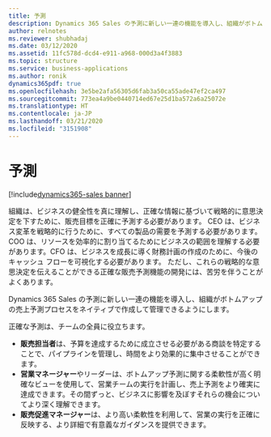 ```yaml
---
title: 予測
description: Dynamics 365 Sales の予測に新しい一連の機能を導入し、組織がボトムアップの売上予測プロセスをネイティブで作成して管理できるようにします。
author: relnotes
ms.reviewer: shubhadaj
ms.date: 03/12/2020
ms.assetid: 11fc578d-dcd4-e911-a968-000d3a4f3883
ms.topic: structure
ms.service: business-applications
ms.author: ronik
dynamics365pdf: true
ms.openlocfilehash: 3e5be2afa56305d6fab3a50ca55ade47ef2ca497
ms.sourcegitcommit: 773ea4a9be0440714ed67e25d1ba572a6a25072e
ms.translationtype: HT
ms.contentlocale: ja-JP
ms.lasthandoff: 03/21/2020
ms.locfileid: "3151908"
---
```

# <a name="forecasting"></a>予測

[!include[dynamics365-sales banner](../includes/dynamics365-sales.md)]

<!--structure start-->
組織は、ビジネスの健全性を真に理解し、正確な情報に基づいて戦略的に意思決定を下すために、販売目標を正確に予測する必要があります。 CEO は、ビジネス変革を戦略的に行うために、すべての製品の需要を予測する必要があります。COO は、リソースを効率的に割り当てるためにビジネスの範囲を理解する必要があります。CFO は、ビジネスを成長に導く財務計画の作成のために、今後のキャッシュ フローを可視化する必要があります。 ただし、これらの戦略的な意思決定を伝えることができる正確な販売予測機能の開発には、苦労を伴うことがよくあります。

Dynamics 365 Sales の予測に新しい一連の機能を導入し、組織がボトムアップの売上予測プロセスをネイティブで作成して管理できるようにします。 

正確な予測は、チームの全員に役立ちます。

- **販売担当者**は、予算を達成するために成立させる必要がある商談を特定することで、パイプラインを管理し、時間をより効果的に集中させることができます。
- **営業マネージャー**やリーダーは、ボトムアップ予測に関する柔軟性が高く明確なビューを使用して、営業チームの実行を計画し、売上予測をより確実に達成できます。その間ずっと、ビジネスに影響を及ぼすそれらの機会についてより深く理解できます。
- **販売促進マネージャー**は、より高い柔軟性を利用して、営業の実行を正確に反映する、より詳細で有意義なガイダンスを提供できます。
<!--structure end-->



